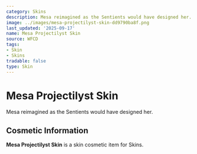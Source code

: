 ```yaml
---
category: Skins
description: Mesa reimagined as the Sentients would have designed her.
image: ../images/mesa-projectilyst-skin-dd9790ba8f.png
last_updated: '2025-09-17'
name: Mesa Projectilyst Skin
source: WFCD
tags:
- Skin
- Skins
tradable: false
type: Skin
---
```


# Mesa Projectilyst Skin

Mesa reimagined as the Sentients would have designed her.

## Cosmetic Information

**Mesa Projectilyst Skin** is a skin cosmetic item for Skins.

